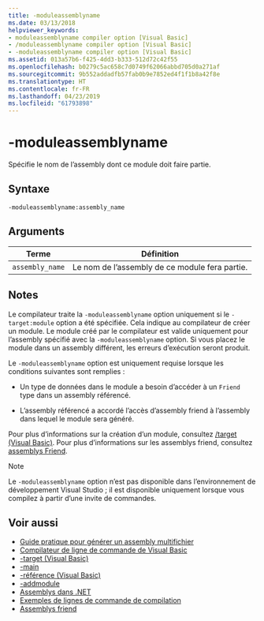 ```yaml
---
title: -moduleassemblyname
ms.date: 03/13/2018
helpviewer_keywords:
- moduleassemblyname compiler option [Visual Basic]
- /moduleassemblyname compiler option [Visual Basic]
- -moduleassemblyname compiler option [Visual Basic]
ms.assetid: 013a57b6-f425-4dd3-b333-512d72c42f55
ms.openlocfilehash: b0279c5ac658c7d0749f62066abbd705d0a271af
ms.sourcegitcommit: 9b552addadfb57fab0b9e7852ed4f1f1b8a42f8e
ms.translationtype: HT
ms.contentlocale: fr-FR
ms.lasthandoff: 04/23/2019
ms.locfileid: "61793898"
---
```

# <a name="-moduleassemblyname"></a>-moduleassemblyname
Spécifie le nom de l’assembly dont ce module doit faire partie.  
  
## <a name="syntax"></a>Syntaxe  
  
```  
-moduleassemblyname:assembly_name  
```  
  
## <a name="arguments"></a>Arguments  
  
|Terme|Définition|  
|---|---|  
|`assembly_name`|Le nom de l’assembly de ce module fera partie.|  
  
## <a name="remarks"></a>Notes  
 Le compilateur traite la `-moduleassemblyname` option uniquement si le `-target:module` option a été spécifiée. Cela indique au compilateur de créer un module. Le module créé par le compilateur est valide uniquement pour l’assembly spécifié avec la `-moduleassemblyname` option. Si vous placez le module dans un assembly différent, les erreurs d’exécution seront produit.  
  
 Le `-moduleassemblyname` option est uniquement requise lorsque les conditions suivantes sont remplies :  
  
- Un type de données dans le module a besoin d’accéder à un `Friend` type dans un assembly référencé.  
  
- L’assembly référencé a accordé l’accès d’assembly friend à l’assembly dans lequel le module sera généré.  
  
 Pour plus d’informations sur la création d’un module, consultez [/target (Visual Basic)](../../../visual-basic/reference/command-line-compiler/target.md). Pour plus d’informations sur les assemblys friend, consultez [assemblys Friend](../../../standard/assembly/friend-assemblies.md).  
  
> [!NOTE]
>  Le `-moduleassemblyname` option n’est pas disponible dans l’environnement de développement Visual Studio ; il est disponible uniquement lorsque vous compilez à partir d’une invite de commandes.  
  
## <a name="see-also"></a>Voir aussi

- [Guide pratique pour générer un assembly multifichier](../../../framework/app-domains/how-to-build-a-multifile-assembly.md)
- [Compilateur de ligne de commande de Visual Basic](../../../visual-basic/reference/command-line-compiler/index.md)
- [-target (Visual Basic)](../../../visual-basic/reference/command-line-compiler/target.md)
- [-main](../../../visual-basic/reference/command-line-compiler/main.md)
- [-référence (Visual Basic)](../../../visual-basic/reference/command-line-compiler/reference.md)
- [-addmodule](../../../visual-basic/reference/command-line-compiler/addmodule.md)
- [Assemblys dans .NET](../../../standard/assembly/index.md)
- [Exemples de lignes de commande de compilation](../../../visual-basic/reference/command-line-compiler/sample-compilation-command-lines.md)
- [Assemblys friend](../../../standard/assembly/friend-assemblies.md)
